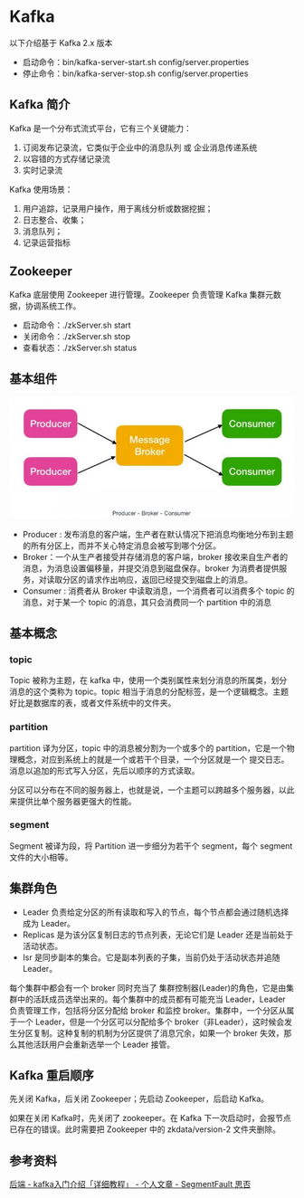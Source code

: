 # Kafka

以下介绍基于 Kafka 2.x 版本

- 启动命令：bin/kafka-server-start.sh config/server.properties 
- 停止命令：bin/kafka-server-stop.sh config/server.properties

## Kafka 简介

Kafka 是一个分布式流式平台，它有三个关键能力：
1. 订阅发布记录流，它类似于企业中的消息队列 或 企业消息传递系统
2. 以容错的方式存储记录流
3. 实时记录流

Kafka 使用场景：
1. 用户追踪，记录用户操作，用于离线分析或数据挖掘；
2. 日志整合、收集；
3. 消息队列；
4. 记录运营指标

## Zookeeper

Kafka 底层使用 Zookeeper 进行管理。Zookeeper 负责管理 Kafka 集群元数据，协调系统工作。

- 启动命令：./zkServer.sh start
- 关闭命令：./zkServer.sh stop
- 查看状态：./zkServer.sh status

## 基本组件

![Kafka 组件](../_media/kafka_components.png ':size=80%')

- Producer : 发布消息的客户端，生产者在默认情况下把消息均衡地分布到主题的所有分区上，而并不关心特定消息会被写到哪个分区。
- Broker：一个从生产者接受并存储消息的客户端，broker 接收来自生产者的消息，为消息设置偏移量，并提交消息到磁盘保存。broker 为消费者提供服务，对读取分区的请求作出响应，返回已经提交到磁盘上的消息。
- Consumer : 消费者从 Broker 中读取消息，一个消费者可以消费多个 topic 的消息，对于某一个 topic 的消息，其只会消费同一个 partition 中的消息

## 基本概念

### topic

Topic 被称为主题，在 kafka 中，使用一个类别属性来划分消息的所属类，划分消息的这个类称为 topic。topic 相当于消息的分配标签，是一个逻辑概念。主题好比是数据库的表，或者文件系统中的文件夹。

### partition

partition 译为分区，topic 中的消息被分割为一个或多个的 partition，它是一个物理概念，对应到系统上的就是一个或若干个目录，一个分区就是一个 提交日志。消息以追加的形式写入分区，先后以顺序的方式读取。

分区可以分布在不同的服务器上，也就是说，一个主题可以跨越多个服务器，以此来提供比单个服务器更强大的性能。

### segment

Segment 被译为段，将 Partition 进一步细分为若干个 segment，每个 segment 文件的大小相等。

## 集群角色

- Leader 负责给定分区的所有读取和写入的节点，每个节点都会通过随机选择成为 Leader。
- Replicas 是为该分区复制日志的节点列表，无论它们是 Leader 还是当前处于活动状态。
- Isr 是同步副本的集合。它是副本列表的子集，当前仍处于活动状态并追随Leader。


每个集群中都会有一个 broker 同时充当了 集群控制器(Leader)的角色，它是由集群中的活跃成员选举出来的。每个集群中的成员都有可能充当 Leader，Leader 负责管理工作，包括将分区分配给 broker 和监控 broker。集群中，一个分区从属于一个 Leader，但是一个分区可以分配给多个 broker（非Leader），这时候会发生分区复制。这种复制的机制为分区提供了消息冗余，如果一个 broker 失效，那么其他活跃用户会重新选举一个 Leader 接管。

## Kafka 重启顺序

先关闭 Kafka，后关闭 Zookeeper；先启动 Zookeeper，后启动 Kafka。

如果在关闭 Kafka时，先关闭了 zookeeper。在 Kafka 下一次启动时，会报节点已存在的错误。此时需要把 Zookeeper 中的 zkdata/version-2 文件夹删除。

## 参考资料

[后端 - kafka入门介绍「详细教程」 - 个人文章 - SegmentFault 思否](https://segmentfault.com/a/1190000038974239)
